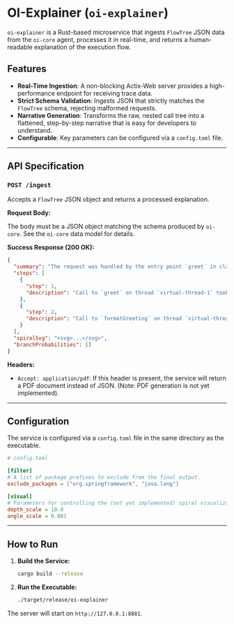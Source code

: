 # OI-Explainer (`oi-explainer`)

`oi-explainer` is a Rust-based microservice that ingests `FlowTree` JSON data from the `oi-core` agent, processes it in real-time, and returns a human-readable explanation of the execution flow.

## Features

- **Real-Time Ingestion**: A non-blocking Actix-Web server provides a high-performance endpoint for receiving trace data.
- **Strict Schema Validation**: Ingests JSON that strictly matches the `FlowTree` schema, rejecting malformed requests.
- **Narrative Generation**: Transforms the raw, nested call tree into a flattened, step-by-step narrative that is easy for developers to understand.
- **Configurable**: Key parameters can be configured via a `config.toml` file.

---

## API Specification

### `POST /ingest`

Accepts a `FlowTree` JSON object and returns a processed explanation.

**Request Body:**

The body must be a JSON object matching the schema produced by `oi-core`. See the `oi-core` data model for details.

**Success Response (200 OK):**

```json
{
  "summary": "The request was handled by the entry point `greet` in class `com.mycompany.service.GreetingService`. It took 15 ms and completed successfully.",
  "steps": [
    {
      "step": 1,
      "description": "Call to `greet` on thread `virtual-thread-1` took 15 ms."
    },
    {
      "step": 2,
      "description": "Call to `formatGreeting` on thread `virtual-thread-1` took 5 ms."
    }
  ],
  "spiralSvg": "<svg>...</svg>",
  "branchProbabilities": []
}
```

**Headers:**

- `Accept: application/pdf`: If this header is present, the service will return a PDF document instead of JSON. (Note: PDF generation is not yet implemented).

---

## Configuration

The service is configured via a `config.toml` file in the same directory as the executable.

```toml
# config.toml

[filter]
# A list of package prefixes to exclude from the final output.
exclude_packages = ["org.springframework", "java.lang"]

[visual]
# Parameters for controlling the (not yet implemented) spiral visualization.
depth_scale = 10.0
angle_scale = 0.001
```

---

## How to Run

1.  **Build the Service:**
    ```bash
    cargo build --release
    ```

2.  **Run the Executable:**
    ```bash
    ./target/release/oi-explainer
    ```

The server will start on `http://127.0.0.1:8081`. 